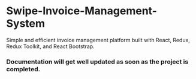 # Swipe-Invoice-Management-System

Simple and efficient invoice management platform built with React, Redux, Redux Toolkit, and React Bootstrap.

### Documentation will get well updated as soon as the project is completed.
